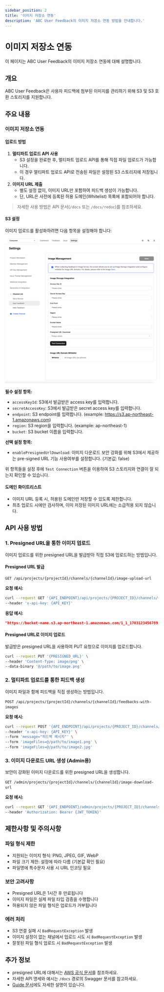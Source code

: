 ```yaml
---
sidebar_position: 2
title: '이미지 저장소 연동'
description: 'ABC User Feedback의 이미지 저장소 연동 방법을 안내합니다.'
---
```


# 이미지 저장소 연동

이 페이지는 ABC User Feedback의 이미지 저장소 연동에 대해 설명합니다.

## 개요

ABC User Feedback은 사용자 피드백에 첨부된 이미지를 관리하기 위해 S3 및 S3 호환 스토리지를 지원합니다.

## 주요 내용

### 이미지 저장소 연동

#### 업로드 방법

1. **멀티파트 업로드 API 사용**
   - S3 설정을 완료한 후, 멀티파트 업로드 API를 통해 직접 파일 업로드가 가능합니다.
   - 이 경우 멀티파트 업로드 API로 전송된 파일은 설정된 S3 스토리지에 저장됩니다.
2. **이미지 URL 제출**
   - 별도 설정 없이, 이미지 URL만 포함하여 피드백 생성이 가능합니다.
   - 단, URL은 사전에 등록된 허용 도메인(Whitelist) 목록에 포함되어야 합니다.

> 자세한 사용 방법은 API 문서(`/docs` 또는 `/docs/redoc`)를 참조하세요.

#### S3 설정

이미지 업로드를 활성화하려면 다음 항목을 설정해야 합니다:

![S3 설정 화면](../../static/assets/integration-guide/image-storage-01.png)

**필수 설정 항목:**

- `accessKeyId`: S3에서 발급받은 access key를 입력합니다.
- `secretAccessKey`: S3에서 발급받은 secret access key를 입력합니다.
- `endpoint`: S3 endpoint를 입력합니다. (example: https://s3.ap-northeast-1.amazonaws.com)
- `region`: S3 region을 입력합니다. (example: ap-northeast-1)
- `bucket`: S3 bucket 이름을 입력합니다.

**선택 설정 항목:**

- `enablePresignedUrlDownload`: 이미지 다운로드 보안 강화를 위해 S3에서 제공하는 pre-signed URL 기능 사용여부를 설정합니다. (기본값: false)

위 항목들을 설정 후에 `Test Connection` 버튼을 이용하여 S3 스토리지와 연결이 잘 되는지 확인할 수 있습니다.

#### 도메인 화이트리스트

- 이미지 URL 등록 시, 허용된 도메인만 저장할 수 있도록 제한합니다.
- 최초 업로드 시에만 검사하며, 이미 저장된 이미지 URL에는 소급적용 되지 않습니다.

## API 사용 방법

### 1. Presigned URL을 통한 이미지 업로드

이미지 업로드를 위한 presigned URL을 발급받아 직접 S3에 업로드하는 방법입니다.

#### Presigned URL 발급

`GET /api/projects/{projectId}/channels/{channelId}/image-upload-url`

**요청 예시:**

```bash
curl --request GET '{API_ENDPOINT}/api/projects/{PROJECT_ID}/channels/{CHANNEL_ID}/image-upload-url?extension=png' \
--header 'x-api-key: {API_KEY}'
```

**응답 예시:**

```json
"https://bucket-name.s3.ap-northeast-1.amazonaws.com/1_1_1703123456789.png?X-Amz-Algorithm=..."
```

#### Presigned URL로 이미지 업로드

발급받은 presigned URL을 사용하여 PUT 요청으로 이미지를 업로드합니다.

```bash
curl --request PUT '{PRESIGNED_URL}' \
--header 'Content-Type: image/png' \
--data-binary '@/path/to/image.png'
```

### 2. 멀티파트 업로드를 통한 피드백 생성

이미지 파일과 함께 피드백을 직접 생성하는 방법입니다.

`POST /api/projects/{projectId}/channels/{channelId}/feedbacks-with-images`

**요청 예시:**

```bash
curl --request POST '{API_ENDPOINT}/api/projects/{PROJECT_ID}/channels/{CHANNEL_ID}/feedbacks-with-images' \
--header 'x-api-key: {API_KEY}' \
--form 'message="피드백 메시지"' \
--form 'imageFiles=@/path/to/image1.png' \
--form 'imageFiles=@/path/to/image2.jpg'
```

### 3. 이미지 다운로드 URL 생성 (Admin용)

보안이 강화된 이미지 다운로드를 위한 presigned URL을 생성합니다.

`GET /admin/projects/{projectId}/channels/{channelId}/image-download-url`

**요청 예시:**

```bash
curl --request GET '{API_ENDPOINT}/admin/projects/{PROJECT_ID}/channels/{CHANNEL_ID}/image-download-url?imageKey=1_1_1703123456789.png' \
--header 'Authorization: Bearer {JWT_TOKEN}'
```

## 제한사항 및 주의사항

### 파일 형식 제한

- 지원되는 이미지 형식: PNG, JPEG, GIF, WebP
- 파일 크기 제한: 설정에 따라 다름 (기본값 확인 필요)
- 파일명에 특수문자 사용 시 URL 인코딩 필요

### 보안 고려사항

- Presigned URL은 1시간 후 만료됩니다
- 이미지 파일은 실제 파일 타입 검증을 수행합니다
- 허용되지 않은 파일 형식은 업로드가 거부됩니다

### 에러 처리

- S3 연결 실패 시 `BadRequestException` 발생
- 이미지 설정이 없는 채널에서 업로드 시도 시 `BadRequestException` 발생
- 잘못된 파일 형식 업로드 시 `BadRequestException` 발생

## 추가 정보

- presigned URL에 대해서는 [AWS 공식 문서](https://docs.aws.amazon.com/AmazonS3/latest/userguide/using-presigned-url.html)를 참조하세요.
- 자세한 API 명세와 예시는 `/docs` 경로의 Swagger 문서를 참고하세요.
- [Guide 문서](https://github.com/line/abc-user-feedback/blob/main/GUIDE.md)에도 자세한 설명이 있습니다.

